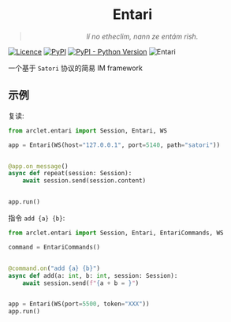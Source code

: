 <div align="center"> 
  
# Entari

  > _lí no etheclim, nann ze entám rish._
  
</div>

[![Licence](https://img.shields.io/github/license/ArcletProject/Entari)](https://github.com/ArcletProject/Entari/blob/main/LICENSE)
[![PyPI](https://img.shields.io/pypi/v/arclet-entari)](https://pypi.org/project/arclet-entari)
[![PyPI - Python Version](https://img.shields.io/pypi/pyversions/arclet-entari)](https://www.python.org/)
![Entari](https://img.shields.io/badge/Arclet-Entari-2564c2.svg)

一个基于 `Satori` 协议的简易 IM framework

## 示例

复读:

```python
from arclet.entari import Session, Entari, WS

app = Entari(WS(host="127.0.0.1", port=5140, path="satori"))


@app.on_message()
async def repeat(session: Session):
    await session.send(session.content)


app.run()
```

指令 `add {a} {b}`:

```python
from arclet.entari import Session, Entari, EntariCommands, WS

command = EntariCommands()


@command.on("add {a} {b}")
async def add(a: int, b: int, session: Session):
    await session.send(f"{a + b = }")


app = Entari(WS(port=5500, token="XXX"))
app.run()
```
